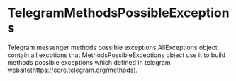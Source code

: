 # TelegramMethodsPossibleExceptions
Telegram messenger methods possible exceptions
AllExceptions object contain all excptions that MethodsPossibleExceptions object use it to build methods possible exceptions 
which defined in telegram website(https://core.telegram.org/methods).
